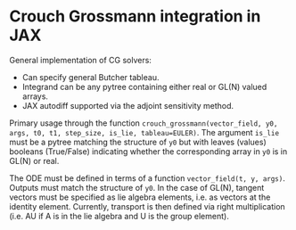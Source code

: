 # Crouch Grossmann integration in JAX

General implementation of CG solvers:
- Can specify general Butcher tableau.
- Integrand can be any pytree containing either real or GL(N) valued arrays.
- JAX autodiff supported via the adjoint sensitivity method.

Primary usage through the function `crouch_grossmann(vector_field, y0, args, t0, t1, step_size, is_lie, tableau=EULER)`.
The argument `is_lie` must be a pytree matching the structure of `y0` but with leaves (values) booleans (True/False) indicating whether the corresponding array in `y0` is in GL(N) or real.

The ODE must be defined in terms of a function `vector_field(t, y, args)`.
Outputs must match the structure of `y0`.
In the case of GL(N), tangent vectors must be specified as lie algebra elements, i.e. as vectors at the identity element.
Currently, transport is then defined via right multiplication (i.e. AU if A is in the lie algebra and U is the group element).

